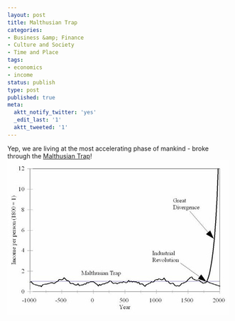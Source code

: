 ```yaml
---
layout: post
title: Malthusian Trap
categories:
- Business &amp; Finance
- Culture and Society
- Time and Place
tags:
- economics
- income
status: publish
type: post
published: true
meta:
  aktt_notify_twitter: 'yes'
  _edit_last: '1'
  aktt_tweeted: '1'
---
```

Yep, we are living at the most accelerating phase of mankind - broke through the <a href="http://en.wikipedia.org/wiki/Malthusian_trap">Malthusian Trap</a>!  <img class="aligncenter size-full wp-image-2009" title="malthusian-trap" src="/img/malthusian-trap.jpg"  />
